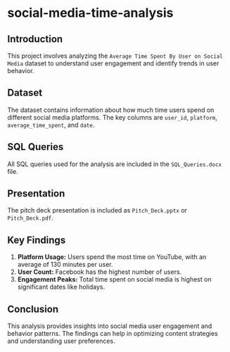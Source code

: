 # social-media-time-analysis

## Introduction
This project involves analyzing the 
`Average Time Spent By User on Social Media` dataset to understand
user engagement and identify trends in user behavior.

## Dataset
The dataset contains information about
how much time users spend on different social media platforms. 
The key columns are `user_id`, `platform`, `average_time_spent`, and `date`.

## SQL Queries
All SQL queries used for the analysis are included in the `SQL_Queries.docx` file.

## Presentation
The pitch deck presentation is included as `Pitch_Deck.pptx` or `Pitch_Deck.pdf`.

## Key Findings
1. **Platform Usage:** Users spend the most time on YouTube, with an average of 130 minutes per user.
2. **User Count:** Facebook has the highest number of users.
3. **Engagement Peaks:** Total time spent on social media is highest on significant dates like holidays.

## Conclusion
This analysis provides insights into social media user engagement and behavior patterns. The findings can help in optimizing content strategies and understanding user preferences.
